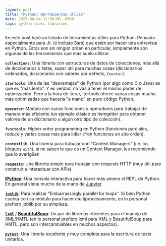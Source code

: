 ```yaml
---
layout: post
title: "Python: Herramientas útiles"
date: 2023-04-04 11:30:00 -0300
tags: python tools libraries
---
```


En este post haré un listado de herramientas útiles para Python. Pensado
especialmente para Jr. (o incluso Ssrs) que estén por hacer una entrevista en
Python. Estos son sin ningún orden en particular, simplemente son algunas de las
herramientas que más suelo utilizar:

**`collections`**: Una librería con estructuras de datos de colecciones, más allá de
diccionarios o listas, super útil para muchas cosas (diccionarios ordenados,
diccionarios con valores por defecto, `Counter`).

**`itertools`**: Una de las "desventajas" de Python (por algo como C o Java) es
que es "más lento". Y es verdad, no vas a tener el mismo poder de optimización.
Pero a la hora de iterar, itertools ofrece varias cosas mucho más optimizadas
que hacerla "a mano" en puro código Python.

**`operator`**: Módulo con varias funciones y operadores para trabajar de manera
más eficiente (un ejemplo clásico es itemgetter para obtener valores de un
diccionario u algún otro tipo de colección).

**`functools`**: Higher order programming en Python (funciones parciales, reduce
y varias cosas más para lidiar c*on funciones en alto orden).

**`contextlib`**: Una librería para trabajar con "Context Managers" (i.e. los
bloques `with`), si no saben lo que es un Context Manager, les recomiendo que lo
averigüen.

[**`requests`**](https://docs.python-requests.org/en/master/): Una librería
simple para trabajar con requests HTTP (muy útil para construir e interactuar
con APIs).

[**iPython**](https://ipython.org): Una consola interactiva para hacer más ameno
el REPL de Python. En general viene mucho de la mano de
[Jupyter](https://jupyter.org)

[**`joblib`**](https://joblib.readthedocs.io/en/latest/): Para realizar
"Embarrassingly parallel for loops". Si bien Python cuenta con su módulo para
hacer multiprocesamiento, en lo personal prefiero joblib por su simpleza.

[**`lxml`**](https://lxml.de) /
[**BeautifulSoup**](https://crummy.com/software/BeautifulSoup/bs4/doc/):
Un par de librerías eficientes para el manejo de XML/HMTL (en lo personal
prefiero lxml para XML y BeautifulSoup para HMTL, pero son intercambiables en
muchos aspectos).

[**`pytest`**](https://docs.pytest.org/): Una librería excelente y muy completa
para la escritura de tests unitarios.
